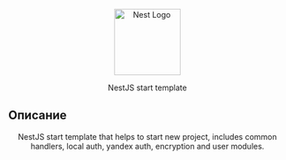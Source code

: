 <p align="center">
  <a href="http://nestjs.com/" target="blank"><img src="https://nestjs.com/img/logo-small.svg" width="120" alt="Nest Logo" /></a>
</p>
  
<p align="center">
  NestJS start template
</p>

## Описание

<p align="center">
  NestJS start template that helps to start new project, includes common handlers, local auth, yandex auth, encryption and user modules.
</p>